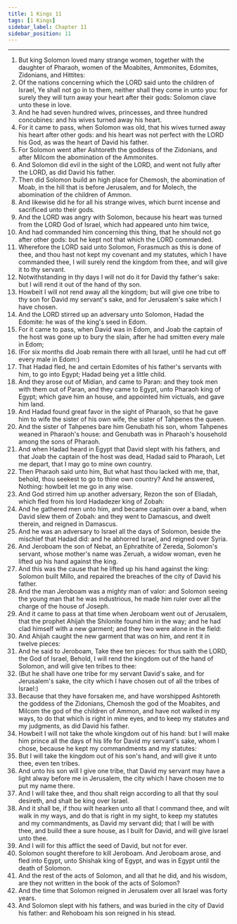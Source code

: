 ```yaml
---
title: 1 Kings 11
tags: [1 Kings]
sidebar_label: Chapter 11
sidebar_position: 11
---
```


---
1. But king Solomon loved many strange women, together with the daughter of Pharaoh, women of the Moabites, Ammonites, Edomites, Zidonians, and Hittites:
2. Of the nations concerning which the LORD said unto the children of Israel, Ye shall not go in to them, neither shall they come in unto you: for surely they will turn away your heart after their gods: Solomon clave unto these in love.
3. And he had seven hundred wives, princesses, and three hundred concubines: and his wives turned away his heart.
4. For it came to pass, when Solomon was old, that his wives turned away his heart after other gods: and his heart was not perfect with the LORD his God, as was the heart of David his father.
5. For Solomon went after Ashtoreth the goddess of the Zidonians, and after Milcom the abomination of the Ammonites.
6. And Solomon did evil in the sight of the LORD, and went not fully after the LORD, as did David his father.
7. Then did Solomon build an high place for Chemosh, the abomination of Moab, in the hill that is before Jerusalem, and for Molech, the abomination of the children of Ammon.
8. And likewise did he for all his strange wives, which burnt incense and sacrificed unto their gods.
9. And the LORD was angry with Solomon, because his heart was turned from the LORD God of Israel, which had appeared unto him twice,
10. And had commanded him concerning this thing, that he should not go after other gods: but he kept not that which the LORD commanded.
11. Wherefore the LORD said unto Solomon, Forasmuch as this is done of thee, and thou hast not kept my covenant and my statutes, which I have commanded thee, I will surely rend the kingdom from thee, and will give it to thy servant.
12. Notwithstanding in thy days I will not do it for David thy father's sake: but I will rend it out of the hand of thy son.
13. Howbeit I will not rend away all the kingdom; but will give one tribe to thy son for David my servant's sake, and for Jerusalem's sake which I have chosen.
14. And the LORD stirred up an adversary unto Solomon, Hadad the Edomite: he was of the king's seed in Edom.
15. For it came to pass, when David was in Edom, and Joab the captain of the host was gone up to bury the slain, after he had smitten every male in Edom;
16. (For six months did Joab remain there with all Israel, until he had cut off every male in Edom:)
17. That Hadad fled, he and certain Edomites of his father's servants with him, to go into Egypt; Hadad being yet a little child.
18. And they arose out of Midian, and came to Paran: and they took men with them out of Paran, and they came to Egypt, unto Pharaoh king of Egypt; which gave him an house, and appointed him victuals, and gave him land.
19. And Hadad found great favor in the sight of Pharaoh, so that he gave him to wife the sister of his own wife, the sister of Tahpenes the queen.
20. And the sister of Tahpenes bare him Genubath his son, whom Tahpenes weaned in Pharaoh's house: and Genubath was in Pharaoh's household among the sons of Pharaoh.
21. And when Hadad heard in Egypt that David slept with his fathers, and that Joab the captain of the host was dead, Hadad said to Pharaoh, Let me depart, that I may go to mine own country.
22. Then Pharaoh said unto him, But what hast thou lacked with me, that, behold, thou seekest to go to thine own country? And he answered, Nothing: howbeit let me go in any wise.
23. And God stirred him up another adversary, Rezon the son of Eliadah, which fled from his lord Hadadezer king of Zobah:
24. And he gathered men unto him, and became captain over a band, when David slew them of Zobah: and they went to Damascus, and dwelt therein, and reigned in Damascus.
25. And he was an adversary to Israel all the days of Solomon, beside the mischief that Hadad did: and he abhorred Israel, and reigned over Syria.
26. And Jeroboam the son of Nebat, an Ephrathite of Zereda, Solomon's servant, whose mother's name was Zeruah, a widow woman, even he lifted up his hand against the king.
27. And this was the cause that he lifted up his hand against the king: Solomon built Millo, and repaired the breaches of the city of David his father.
28. And the man Jeroboam was a mighty man of valor: and Solomon seeing the young man that he was industrious, he made him ruler over all the charge of the house of Joseph.
29. And it came to pass at that time when Jeroboam went out of Jerusalem, that the prophet Ahijah the Shilonite found him in the way; and he had clad himself with a new garment; and they two were alone in the field:
30. And Ahijah caught the new garment that was on him, and rent it in twelve pieces:
31. And he said to Jeroboam, Take thee ten pieces: for thus saith the LORD, the God of Israel, Behold, I will rend the kingdom out of the hand of Solomon, and will give ten tribes to thee:
32. (But he shall have one tribe for my servant David's sake, and for Jerusalem's sake, the city which I have chosen out of all the tribes of Israel:)
33. Because that they have forsaken me, and have worshipped Ashtoreth the goddess of the Zidonians, Chemosh the god of the Moabites, and Milcom the god of the children of Ammon, and have not walked in my ways, to do that which is right in mine eyes, and to keep my statutes and my judgments, as did David his father.
34. Howbeit I will not take the whole kingdom out of his hand: but I will make him prince all the days of his life for David my servant's sake, whom I chose, because he kept my commandments and my statutes:
35. But I will take the kingdom out of his son's hand, and will give it unto thee, even ten tribes.
36. And unto his son will I give one tribe, that David my servant may have a light alway before me in Jerusalem, the city which I have chosen me to put my name there.
37. And I will take thee, and thou shalt reign according to all that thy soul desireth, and shalt be king over Israel.
38. And it shall be, if thou wilt hearken unto all that I command thee, and wilt walk in my ways, and do that is right in my sight, to keep my statutes and my commandments, as David my servant did; that I will be with thee, and build thee a sure house, as I built for David, and will give Israel unto thee.
39. And I will for this afflict the seed of David, but not for ever.
40. Solomon sought therefore to kill Jeroboam. And Jeroboam arose, and fled into Egypt, unto Shishak king of Egypt, and was in Egypt until the death of Solomon.
41. And the rest of the acts of Solomon, and all that he did, and his wisdom, are they not written in the book of the acts of Solomon?
42. And the time that Solomon reigned in Jerusalem over all Israel was forty years.
43. And Solomon slept with his fathers, and was buried in the city of David his father: and Rehoboam his son reigned in his stead.